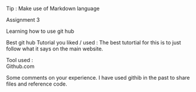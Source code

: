 Tip : Make use of Markdown language


Assignment 3

Learning how to use git hub


Best git hub Tutorial you liked / used : 
The best tutortial for this is to just follow what it says on the main website.

Tool used :  
Github.com

Some comments on your experience.
I have used githib in the past to share files and reference code.
